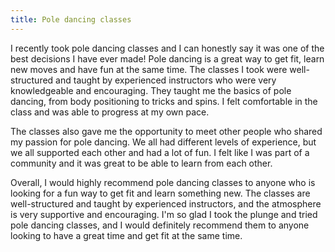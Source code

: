 ```yaml
---
title: Pole dancing classes
---
```


I recently took pole dancing classes and I can honestly say it was one of the best decisions I have ever made! Pole dancing is a great way to get fit, learn new moves and have fun at the same time. The classes I took were well-structured and taught by experienced instructors who were very knowledgeable and encouraging. They taught me the basics of pole dancing, from body positioning to tricks and spins. I felt comfortable in the class and was able to progress at my own pace.

The classes also gave me the opportunity to meet other people who shared my passion for pole dancing. We all had different levels of experience, but we all supported each other and had a lot of fun. I felt like I was part of a community and it was great to be able to learn from each other.

Overall, I would highly recommend pole dancing classes to anyone who is looking for a fun way to get fit and learn something new. The classes are well-structured and taught by experienced instructors, and the atmosphere is very supportive and encouraging. I'm so glad I took the plunge and tried pole dancing classes, and I would definitely recommend them to anyone looking to have a great time and get fit at the same time.